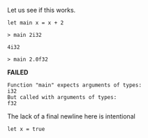 Let us see if this works.

```futhark
let main x = x + 2
```

```
> main 2i32
```

```
4i32
```


```
> main 2.0f32
```

**FAILED**
```
Function "main" expects arguments of types:
i32
But called with arguments of types:
f32
```

The lack of a final newline here is intentional

```futhark
let x = true
```

